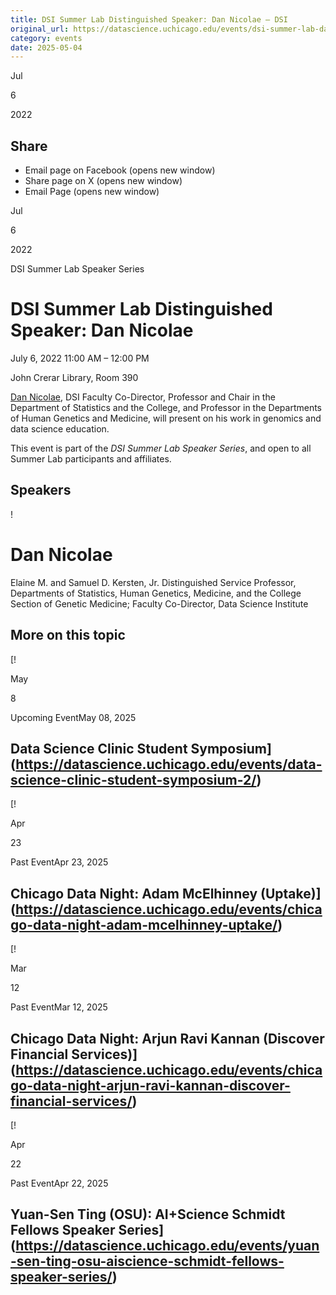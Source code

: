 ```yaml
---
title: DSI Summer Lab Distinguished Speaker: Dan Nicolae – DSI
original_url: https://datascience.uchicago.edu/events/dsi-summer-lab-dan-nicolae
category: events
date: 2025-05-04
---
```


Jul

6

2022

## Share

* Email page on Facebook (opens new window)
* Share page on X (opens new window)
* Email Page (opens new window)

<!-- Table-like structure detected -->

Jul

6

2022

DSI Summer Lab Speaker Series

# DSI Summer Lab Distinguished Speaker: Dan Nicolae

July 6, 2022 11:00 AM – 12:00 PM

John Crerar Library, Room 390

[Dan Nicolae](https://stat.uchicago.edu/people/profile/dan-nicolae/), DSI Faculty Co-Director, Professor and Chair in the Department of Statistics and the College, and Professor in the Departments of Human Genetics and Medicine, will present on his work in genomics and data science education.

This event is part of the *DSI Summer Lab Speaker Series*, and open to all Summer Lab participants and affiliates.

## Speakers

<!-- Table-like structure detected -->

! 

# Dan Nicolae

Elaine M. and Samuel D. Kersten, Jr. Distinguished Service Professor, Departments of Statistics, Human Genetics, Medicine, and the College Section of Genetic Medicine; Faculty Co-Director, Data Science Institute

## More on this topic

[!

May

8

Upcoming EventMay 08, 2025

## Data Science Clinic Student Symposium](https://datascience.uchicago.edu/events/data-science-clinic-student-symposium-2/)
[!

Apr

23

Past EventApr 23, 2025

## Chicago Data Night: Adam McElhinney (Uptake)](https://datascience.uchicago.edu/events/chicago-data-night-adam-mcelhinney-uptake/)
[!

Mar

12

Past EventMar 12, 2025

## Chicago Data Night: Arjun Ravi Kannan (Discover Financial Services)](https://datascience.uchicago.edu/events/chicago-data-night-arjun-ravi-kannan-discover-financial-services/)
[!

Apr

22

Past EventApr 22, 2025

## Yuan-Sen Ting (OSU): AI+Science Schmidt Fellows Speaker Series](https://datascience.uchicago.edu/events/yuan-sen-ting-osu-aiscience-schmidt-fellows-speaker-series/)